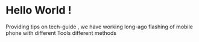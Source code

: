 # Hello World ! 
Providing tips on tech-guide ,
we have working long-ago flashing of mobile phone with different Tools different methods
